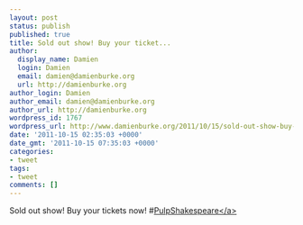 ```yaml
---
layout: post
status: publish
published: true
title: Sold out show! Buy your ticket...
author:
  display_name: Damien
  login: Damien
  email: damien@damienburke.org
  url: http://damienburke.org
author_login: Damien
author_email: damien@damienburke.org
author_url: http://damienburke.org
wordpress_id: 1767
wordpress_url: http://www.damienburke.org/2011/10/15/sold-out-show-buy-your-ticket/
date: '2011-10-15 02:35:03 +0000'
date_gmt: '2011-10-15 07:35:03 +0000'
categories:
- tweet
tags:
- tweet
comments: []
---
```

<p>Sold out show! Buy your tickets now! #<a href="http:&#47;&#47;search.twitter.com&#47;search?q=%23PulpShakespeare" class="aktt_hashtag">PulpShakespeare<&#47;a></p>

